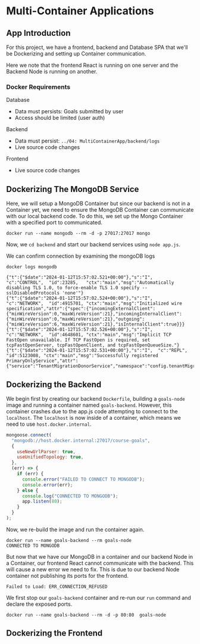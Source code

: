 # Multi-Container Applications

## App Introduction

For this project, we have a frontend, backend and Database SPA that we'll be Dockerizing and setting up Container communication.

Here we note that the frontend React is running on one server and the Backend Node is running on another.

### Docker Requirements

Database

- Data must persists: Goals submitted by user
- Access should be limited (user auth)

Backend

- Data must persist: `../04: MultiContainerApp/backend/logs`
- Live source code changes

Frontend

- Live source code changes

## Dockerizing The MongoDB Service

Here, we will setup a MongoDB Container but since our backend is not in a Container yet, we need to ensure the MongoDB Container can communicate with our local backend code. To do this, we set up the Mongo Container with a specified port to communicated.

```terminal
docker run --name mongodb --rm -d -p 27017:27017 mongo
```

Now, we `cd backend` and start our backend services using `node app.js`.

We can confirm connection by examining the mongoDB logs

```terminal
docker logs mongodb

{"t":{"$date":"2024-01-12T15:57:02.521+00:00"},"s":"I",  "c":"CONTROL",  "id":23285,   "ctx":"main","msg":"Automatically disabling TLS 1.0, to force-enable TLS 1.0 specify --sslDisabledProtocols 'none'"}
{"t":{"$date":"2024-01-12T15:57:02.524+00:00"},"s":"I",  "c":"NETWORK",  "id":4915701, "ctx":"main","msg":"Initialized wire specification","attr":{"spec":{"incomingExternalClient":{"minWireVersion":0,"maxWireVersion":21},"incomingInternalClient":{"minWireVersion":0,"maxWireVersion":21},"outgoing":{"minWireVersion":6,"maxWireVersion":21},"isInternalClient":true}}}
{"t":{"$date":"2024-01-12T15:57:02.526+00:00"},"s":"I",  "c":"NETWORK",  "id":4648601, "ctx":"main","msg":"Implicit TCP FastOpen unavailable. If TCP FastOpen is required, set tcpFastOpenServer, tcpFastOpenClient, and tcpFastOpenQueueSize."}
{"t":{"$date":"2024-01-12T15:57:02.531+00:00"},"s":"I",  "c":"REPL",     "id":5123008, "ctx":"main","msg":"Successfully registered PrimaryOnlyService","attr":{"service":"TenantMigrationDonorService","namespace":"config.tenantMigrationDonors"}}
```

## Dockerizing the Backend

We begin first by creating our backend `Dockerfile`, building a `goals-node` image and running a container named `goals-backend`. However, this container crashes due to the app.js code attempting to connect to the `localhost`. The `localhost` is now inside of a container, which means we need to use `host.docker.internal`.

```javascript
mongoose.connect(
  "mongodb://host.docker.internal:27017/course-goals",
  {
    useNewUrlParser: true,
    useUnifiedTopology: true,
  },
  (err) => {
    if (err) {
      console.error("FAILED TO CONNECT TO MONGODB");
      console.error(err);
    } else {
      console.log("CONNECTED TO MONGODB");
      app.listen(80);
    }
  }
);
```

Now, we re-build the image and run the container again.

```terminal
docker run --name goals-backend --rm goals-node
CONNECTED TO MONGODB
```

But now that we have our MongoDB in a container and our backend Node in a Container, our frontend React cannot communicate with the backend. This will cause a new error we need to fix. This is due to our backend Node container not publishing its ports for the frontend.

```terminal
Failed to Load: ERR_CONNECTION_REFUSED
```

We first stop our `goals-backend` container and re-run our `run` command and declare the exposed ports.

```terminal
docker run --name goals-backend --rm -d -p 80:80  goals-node
```

## Dockerizing the Frontend
